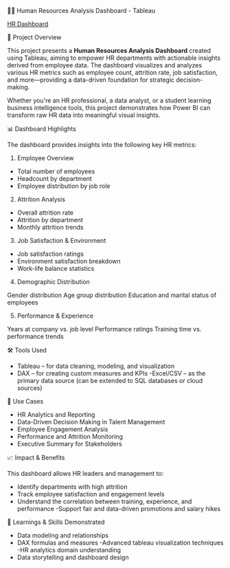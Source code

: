 
 🧑‍💼 Human Resources Analysis Dashboard - Tableau

[HR Dashboard](https://github.com/VaibhavDA893/assests/blob/main/HR%20_%20Summary%20\(1\).png)

 📌 Project Overview

This project presents a **Human Resources Analysis Dashboard** created using Tableau, aiming to empower HR departments with actionable insights derived from employee data. The dashboard visualizes and analyzes various HR metrics such as employee count, attrition rate, job satisfaction, and more—providing a data-driven foundation for strategic decision-making.

Whether you're an HR professional, a data analyst, or a student learning business intelligence tools, this project demonstrates how Power BI can transform raw HR data into meaningful visual insights.

 📊 Dashboard Highlights

The dashboard provides insights into the following key HR metrics:

 1. Employee Overview

- Total number of employees
- Headcount by department
- Employee distribution by job role

 2. Attrition Analysis

- Overall attrition rate
- Attrition by department
- Monthly attrition trends

 3. Job Satisfaction & Environment

- Job satisfaction ratings
- Environment satisfaction breakdown
- Work-life balance statistics

 4. Demographic Distribution

 Gender distribution
 Age group distribution
 Education and marital status of employees

 5. Performance & Experience

 Years at company vs. job level
 Performance ratings
 Training time vs. performance trends


 🛠 Tools Used

- Tableau – for data cleaning, modeling, and visualization
- DAX – for creating custom measures and KPIs
-Excel/CSV – as the primary data source (can be extended to SQL databases or cloud sources)

 🎯 Use Cases

- HR Analytics and Reporting
- Data-Driven Decision Making in Talent Management
- Employee Engagement Analysis
- Performance and Attrition Monitoring
- Executive Summary for Stakeholders


 📈 Impact & Benefits

This dashboard allows HR leaders and management to:

- Identify departments with high attrition
- Track employee satisfaction and engagement levels
- Understand the correlation between training, experience, and performance
-Support fair and data-driven promotions and salary hikes


 🧠 Learnings & Skills Demonstrated

- Data modeling and relationships
- DAX formulas and measures
-Advanced tableau visualization techniques
-HR analytics domain understanding
- Data storytelling and dashboard design


